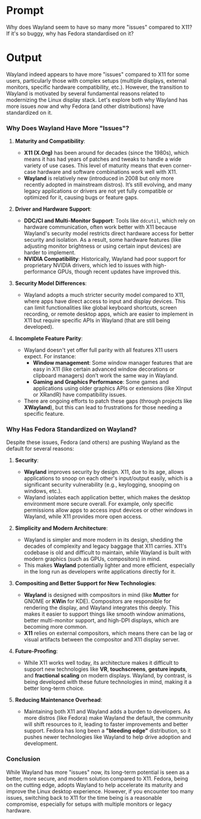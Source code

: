 # Prompt

Why does Wayland seem to have so many more "issues" compared to X11? If it's so buggy, why has Fedora standardised on it?

# Output

Wayland indeed appears to have more "issues" compared to X11 for some users, particularly those with complex setups (multiple displays, external monitors, specific hardware compatibility, etc.). However, the transition to Wayland is motivated by several fundamental reasons related to modernizing the Linux display stack. Let's explore both why Wayland has more issues *now* and why Fedora (and other distributions) have standardized on it.

### Why Does Wayland Have More "Issues"?

1. **Maturity and Compatibility**:
   - **X11 (X.Org)** has been around for decades (since the 1980s), which means it has had years of patches and tweaks to handle a wide variety of use cases. This level of maturity means that even corner-case hardware and software combinations work well with X11.
   - **Wayland** is relatively new (introduced in 2008 but only more recently adopted in mainstream distros). It’s still evolving, and many legacy applications or drivers are not yet fully compatible or optimized for it, causing bugs or feature gaps.

2. **Driver and Hardware Support**:
   - **DDC/CI and Multi-Monitor Support**: Tools like `ddcutil`, which rely on hardware communication, often work better with X11 because Wayland's security model restricts direct hardware access for better security and isolation. As a result, some hardware features (like adjusting monitor brightness or using certain input devices) are harder to implement.
   - **NVIDIA Compatibility**: Historically, Wayland had poor support for proprietary NVIDIA drivers, which led to issues with high-performance GPUs, though recent updates have improved this.

3. **Security Model Differences**:
   - Wayland adopts a much stricter security model compared to X11, where apps have direct access to input and display devices. This can limit functionalities like global keyboard shortcuts, screen recording, or remote desktop apps, which are easier to implement in X11 but require specific APIs in Wayland (that are still being developed).

4. **Incomplete Feature Parity**:
   - Wayland doesn't yet offer full parity with all features X11 users expect. For instance:
     - **Window management**: Some window manager features that are easy in X11 (like certain advanced window decorations or clipboard managers) don’t work the same way in Wayland.
     - **Gaming and Graphics Performance**: Some games and applications using older graphics APIs or extensions (like XInput or XRandR) have compatibility issues.
   - There are ongoing efforts to patch these gaps (through projects like **XWayland**), but this can lead to frustrations for those needing a specific feature.

### Why Has Fedora Standardized on Wayland?

Despite these issues, Fedora (and others) are pushing Wayland as the default for several reasons:

1. **Security**:
   - **Wayland** improves security by design. X11, due to its age, allows applications to snoop on each other's input/output easily, which is a significant security vulnerability (e.g., keylogging, snooping on windows, etc.).
   - Wayland isolates each application better, which makes the desktop environment more secure overall. For example, only specific permissions allow apps to access input devices or other windows in Wayland, while X11 provides more open access.

2. **Simplicity and Modern Architecture**:
   - Wayland is simpler and more modern in its design, shedding the decades of complexity and legacy baggage that X11 carries. X11's codebase is old and difficult to maintain, while Wayland is built with modern graphics (such as GPUs, compositors) in mind.
   - This makes **Wayland** potentially lighter and more efficient, especially in the long run as developers write applications directly for it.

3. **Compositing and Better Support for New Technologies**:
   - **Wayland** is designed with compositors in mind (like **Mutter** for GNOME or **KWin** for KDE). Compositors are responsible for rendering the display, and Wayland integrates this deeply. This makes it easier to support things like smooth window animations, better multi-monitor support, and high-DPI displays, which are becoming more common.
   - **X11** relies on external compositors, which means there can be lag or visual artifacts between the compositor and X11 display server.

4. **Future-Proofing**:
   - While X11 works well today, its architecture makes it difficult to support new technologies like **VR**, **touchscreens**, **gesture inputs**, and **fractional scaling** on modern displays. Wayland, by contrast, is being developed with these future technologies in mind, making it a better long-term choice.

5. **Reducing Maintenance Overhead**:
   - Maintaining both X11 and Wayland adds a burden to developers. As more distros (like Fedora) make Wayland the default, the community will shift resources to it, leading to faster improvements and better support. Fedora has long been a **"bleeding edge"** distribution, so it pushes newer technologies like Wayland to help drive adoption and development.

### Conclusion

While Wayland has more "issues" now, its long-term potential is seen as a better, more secure, and modern solution compared to X11. Fedora, being on the cutting edge, adopts Wayland to help accelerate its maturity and improve the Linux desktop experience. However, if you encounter too many issues, switching back to X11 for the time being is a reasonable compromise, especially for setups with multiple monitors or legacy hardware.